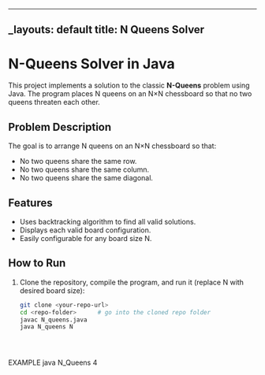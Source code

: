 

---
_layouts: default
title: N Queens Solver
---

# N-Queens Solver in Java

<link rel="stylesheet" href="style.css">

This project implements a solution to the classic **N-Queens** problem using Java. The program places N queens on an N×N chessboard so that no two queens threaten each other.

## Problem Description

The goal is to arrange N queens on an N×N chessboard so that:  
- No two queens share the same row.  
- No two queens share the same column.  
- No two queens share the same diagonal.

## Features

- Uses backtracking algorithm to find all valid solutions.  
- Displays each valid board configuration.  
- Easily configurable for any board size N.

## How to Run

1. Clone the repository, compile the program, and run it (replace N with desired board size):  
   ```bash
   git clone <your-repo-url>
   cd <repo-folder>      # go into the cloned repo folder
   javac N_queens.java
   java N_queens N





EXAMPLE 
java N_Queens 4
